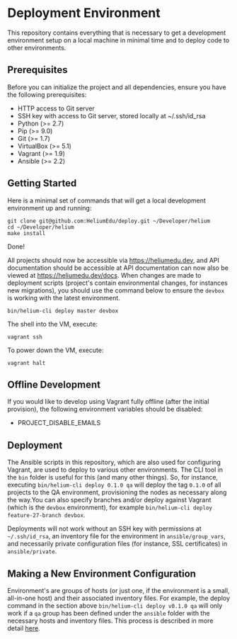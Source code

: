 # Deployment Environment

This repository contains everything that is necessary to get a development environment setup on a local machine in minimal time and to deploy code to
other environments.

## Prerequisites

Before you can initialize the project and all dependencies, ensure you have the following prerequisites:

* HTTP access to Git server
* SSH key with access to Git server, stored locally at ~/.ssh/id_rsa
* Python (>= 2.7)
* Pip (>= 9.0)
* Git (>= 1.7)
* VirtualBox (>= 5.1)
* Vagrant (>= 1.9)
* Ansible (>= 2.2)

## Getting Started

Here is a minimal set of commands that will get a local development environment up and running:

```
git clone git@github.com:HeliumEdu/deploy.git ~/Developer/helium
cd ~/Developer/helium
make install
```

Done!

All projects should now be accessible via https://heliumedu.dev, and API documentation should be accessible at API
documentation can now also be viewed at https://heliumedu.dev/docs. When changes are made to deployment scripts
(project's contain environmental changes, for instances new migrations), you should use the command below to ensure
the `devbox` is working with the latest environment.

```
bin/helium-cli deploy master devbox
```

The shell into the VM, execute:

```
vagrant ssh
```

To power down the VM, execute:

```
vagrant halt
```

## Offline Development

If you would like to develop using Vagrant fully offline (after the initial provision), the following environment variables should be disabled:

* PROJECT_DISABLE_EMAILS

## Deployment

The Ansible scripts in this repository, which are also used for configuring Vagrant, are used to deploy to various other environments. The
CLI tool in the `bin` folder is useful for this (and many other things). So, for instance, executing `bin/helium-cli deploy 0.1.0 qa`
will deploy the tag `0.1.0` of all projects to the QA environment, provisioning the nodes as necessary along the way.You can also specify
branches and/or deploy against Vagrant (which is the `devbox` environment), for example `bin/helium-cli deploy feature-27-branch devbox`.

Deployments will not work without an SSH key with permissions at `~/.ssh/id_rsa`, an inventory file for the environment in `ansible/group_vars`, and
necessarily private configuration files (for instance, SSL certificates) in `ansible/private`.

## Making a New Environment Configuration

Environment's are groups of hosts (or just one, if the environment is a small, all-in-one host) and their associated inventory files. For example,
the deploy command in the section above `bin/helium-cli deploy v0.1.0 qa` will only work if a `qa` group has been defined under the `ansible`
folder with the necessary hosts and inventory files. This process is described in more detail [here](ansible).
